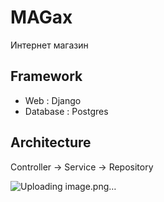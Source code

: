 # MAGax

Интернет магазин

## Framework

- Web : Django
- Database : Postgres

## Architecture

Controller -> Service -> Repository
 

![Uploading image.png…]()
